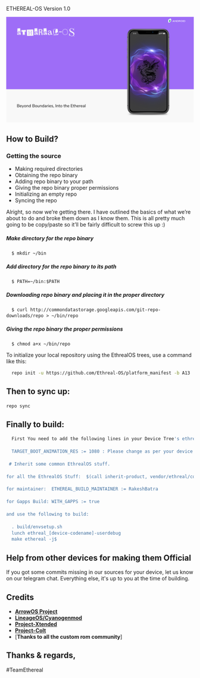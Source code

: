 ETHEREAL-OS Version 1.0

<p align="center">
<img src="https://github.com/Ethereal-OS/Manifest/blob/A13/assists/ETHEREAL-OS.png" > 
</p>

How to Build?
-------------
### Getting the source
- Making required directories
- Obtaining the repo binary
- Adding repo binary to your path
- Giving the repo binary proper permissions
- Initializing an empty repo
- Syncing the repo

Alright, so now we’re getting there. I have outlined the basics of what we’re about to do and broke them down as I know them. This is all pretty much going to be copy/paste so it’ll be fairly difficult to screw this up :)

##### Make directory for the repo binary

      $ mkdir ~/bin

##### Add directory for the repo binary to its path

      $ PATH=~/bin:$PATH

##### Downloading repo binary and placing it in the proper directory

      $ curl http://commondatastorage.googleapis.com/git-repo-downloads/repo > ~/bin/repo

##### Giving the repo binary the proper permissions

      $ chmod a+x ~/bin/repo

To initialize your local repository using the EthrealOS trees, use a 
command like this:

```bash
  repo init -u https://github.com/Ethreal-OS/platform_manifest -b A13
```
  
Then to sync up:
----------------

```bash
repo sync
```
Finally to build:
-----------------

```bash
  First You need to add the following lines in your Device Tree's ethreal_devicename.mk file

  TARGET_BOOT_ANIMATION_RES := 1080 : Please change as per your device resolution

 # Inherit some common EthrealOS stuff.

for all the EthrealOS Stuff:  $(call inherit-product, vendor/ethreal/config/common_full_phone.mk)

for maintainer:  ETHEREAL_BUILD_MAINTAINER := RakeshBatra

for Gapps Build: WITH_GAPPS := true
 
and use the following to build:

  . build/envsetup.sh
  lunch ethreal_[device-codename]-userdebug
  make ethereal -j$
```

Help from other devices for making them Official
------------------------------------------------

If you got some commits missing in our sources for your device, let us know on our telegram chat. Everything else, it's up to you at the time of building.

Credits
-------
* [**ArrowOS Project**](https://github.com/ArrowOS)
* [**LineageOS/Cyanogenmod**](https://github.com/LineageOS)
* [**Project-Xtended**](https://github.com/Project-Xtended/)
* [**Project-Colt**](https://github.com/Colt-Enigma/)
* [**Thanks to all the custom rom community**]


Thanks & regards,
-----------------

#TeamEthereal
